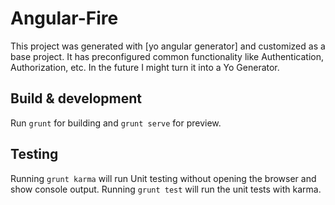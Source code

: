 # Angular-Fire

This project was generated with [yo angular generator] and customized as a base project.
It has preconfigured common functionality like Authentication, Authorization, etc.
In the future I might turn it into a Yo Generator.

## Build & development

Run `grunt` for building and `grunt serve` for preview.

## Testing
Running `grunt karma` will run Unit testing without opening the browser and show console output.
Running `grunt test` will run the unit tests with karma.
